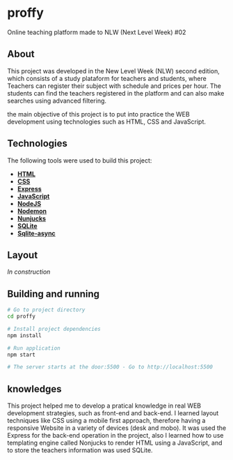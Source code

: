 # proffy
Online teaching platform made to NLW (Next Level Week) #02

## About

This project was developed in the New Level Week (NLW) second edition, which consists of a study plataform for teachers and students, where Teachers can register their subject with schedule and prices per hour. The students can find the teachers registered in the platform and can also make searches using advanced filtering.

the main objective of this project is to put into practice the WEB development using technologies such as HTML, CSS and JavaScript. 

## Technologies

The following tools were used to build this project:

- **[HTML](https://developer.mozilla.org/pt-BR/docs/Web/HTML)**
- **[CSS](https://developer.mozilla.org/pt-BR/docs/Web/CSS)**
- **[Express](https://expressjs.com/)**
- **[JavaScript](https://www.javascript.com)**
- **[NodeJS](https://nodejs.org/en/)**
- **[Nodemon](https://github.com/remy/nodemon)**
- **[Nunjucks](https://github.com/mozilla/nunjucks)**
- **[SQLite](https://www.sqlite.org/index.html)**
- **[Sqlite-async](https://www.npmjs.com/package/sqlite-async)**

## Layout

*In construction*

## Building and running

```bash
# Go to project directory
cd proffy

# Install project dependencies
npm install

# Run application
npm start

# The server starts at the door:5500 - Go to http://localhost:5500 
```

## knowledges

This project helped me to develop a pratical knowledge in real WEB development strategies, such as front-end and back-end. I learned layout techniques like CSS using a mobile first approach, therefore having a responsive Website in a variety of devices (desk and mobo). It was used the Express for the back-end operation in the project, also I learned how to use templating engine called Nonjucks to render HTML using a JavaScript, and to store the teachers information was used SQLite.
